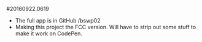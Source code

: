 #20160922.0619
- The full app is in GitHub /bswp02
- Making this project the FCC version. Will have to strip out some stuff to make it work on CodePen.
